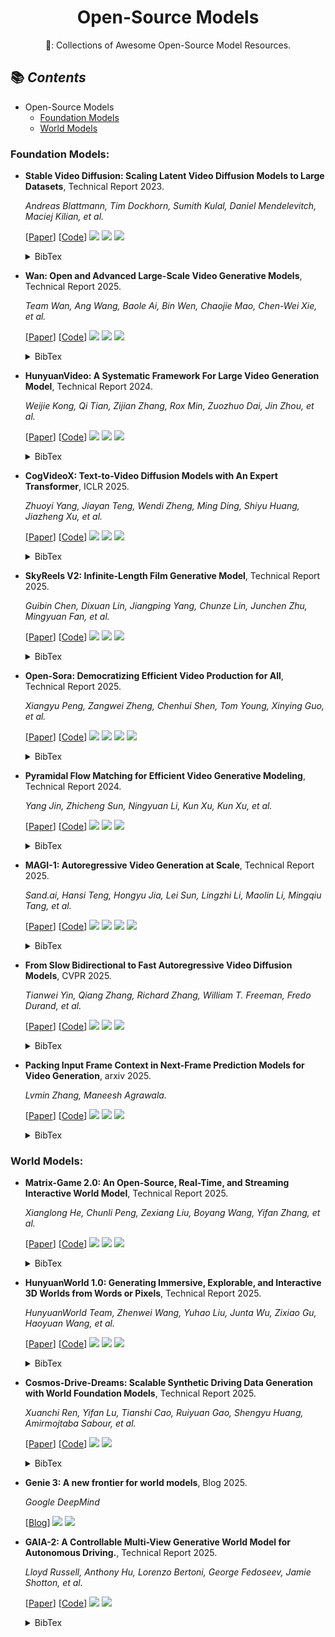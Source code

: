 
<div align=center>

# Open-Source Models

📢: Collections of Awesome Open-Source Model Resources.

</div>


## 📚 <span id="head1"> *Contents* </span>

- Open-Source Models
  - [Foundation Models](#foundation-models)
  - [World Models](#world-models)


### Foundation Models:

- **Stable Video Diffusion: Scaling Latent Video Diffusion Models to Large Datasets**, Technical Report 2023.
  
  *Andreas Blattmann, Tim Dockhorn, Sumith Kulal, Daniel Mendelevitch, Maciej Kilian, et al.*

  [[Paper](https://arxiv.org/abs/2311.15127)] [[Code](https://github.com/Stability-AI/generative-models)] ![](https://img.shields.io/badge/T2V-blue) ![](https://img.shields.io/badge/I2V-green) ![](https://img.shields.io/badge/UNet-brown) 

  <details> <summary>BibTex</summary>

  ```text
  @article{blattmann2023stable,
    title={Stable video diffusion: Scaling latent video diffusion models to large datasets},
    author={Blattmann, Andreas and Dockhorn, Tim and Kulal, Sumith and Mendelevitch, Daniel and Kilian, Maciej and Lorenz, Dominik and Levi, Yam and English, Zion and Voleti, Vikram and Letts, Adam and others},
    journal={arXiv preprint arXiv:2311.15127},
    year={2023}
  }
  ```
  </details>

- **Wan: Open and Advanced Large-Scale Video Generative Models**, Technical Report 2025.
  
  *Team Wan, Ang Wang, Baole Ai, Bin Wen, Chaojie Mao, Chen-Wei Xie, et al.*

  [[Paper](https://arxiv.org/abs/2503.20314)] [[Code](https://github.com/Wan-Video/Wan2.1)] ![](https://img.shields.io/badge/T2V-blue) ![](https://img.shields.io/badge/I2V-green) ![](https://img.shields.io/badge/DIT-brown)

  <details> <summary>BibTex</summary>

  ```text
  @article{wan2025wan,
  title={Wan: Open and advanced large-scale video generative models},
  author={Wan, Team and Wang, Ang and Ai, Baole and Wen, Bin and Mao, Chaojie and Xie, Chen-Wei and Chen, Di and Yu, Feiwu and Zhao, Haiming and Yang, Jianxiao and others},
  journal={arXiv preprint arXiv:2503.20314},
  year={2025}
  }
  ```
  </details>  

- **HunyuanVideo: A Systematic Framework For Large Video Generation Model**, Technical Report 2024.
  
  *Weijie Kong, Qi Tian, Zijian Zhang, Rox Min, Zuozhuo Dai, Jin Zhou, et al.*

  [[Paper](https://arxiv.org/abs/2412.03603)] [[Code](https://github.com/Tencent-Hunyuan/HunyuanVideo)] ![](https://img.shields.io/badge/T2V-blue) ![](https://img.shields.io/badge/I2V-green) ![](https://img.shields.io/badge/DIT-brown)

  <details> <summary>BibTex</summary>

  ```text
  @article{kong2024hunyuanvideo,
  title={Hunyuanvideo: A systematic framework for large video generative models},
  author={Kong, Weijie and Tian, Qi and Zhang, Zijian and Min, Rox and Dai, Zuozhuo and Zhou, Jin and Xiong, Jiangfeng and Li, Xin and Wu, Bo and Zhang, Jianwei and others},
  journal={arXiv preprint arXiv:2412.03603},
  year={2024}
  }
  ```
  </details>  

- **CogVideoX: Text-to-Video Diffusion Models with An Expert Transformer**, ICLR 2025.
  
  *Zhuoyi Yang, Jiayan Teng, Wendi Zheng, Ming Ding, Shiyu Huang, Jiazheng Xu, et al.*

  [[Paper](https://arxiv.org/abs/2408.06072)] [[Code](https://github.com/zai-org/CogVideo)] ![](https://img.shields.io/badge/T2V-blue) ![](https://img.shields.io/badge/I2V-green) ![](https://img.shields.io/badge/DIT-brown)

  <details> <summary>BibTex</summary>

  ```text
  @article{yang2024cogvideox,
    title={Cogvideox: Text-to-video diffusion models with an expert transformer},
    author={Yang, Zhuoyi and Teng, Jiayan and Zheng, Wendi and Ding, Ming and Huang, Shiyu and Xu, Jiazheng and Yang, Yuanming and Hong, Wenyi and Zhang, Xiaohan and Feng, Guanyu and others},
    journal={arXiv preprint arXiv:2408.06072},
    year={2024}
  }
  ```
  </details>


- **SkyReels V2: Infinite-Length Film Generative Model**, Technical Report 2025.
  
  *Guibin Chen, Dixuan Lin, Jiangping Yang, Chunze Lin, Junchen Zhu, Mingyuan Fan, et al.*

  [[Paper](https://arxiv.org/abs/2504.13074)] [[Code](https://github.com/SkyworkAI/SkyReels-V2)] ![](https://img.shields.io/badge/T2V-blue) ![](https://img.shields.io/badge/I2V-green) ![](https://img.shields.io/badge/DIT-brown)

  <details> <summary>BibTex</summary>

  ```text
  @misc{chen2025skyreelsv2infinitelengthfilmgenerative,
        title={SkyReels-V2: Infinite-length Film Generative Model}, 
        author={Guibin Chen and Dixuan Lin and Jiangping Yang and Chunze Lin and Junchen Zhu and Mingyuan Fan and Hao Zhang and Sheng Chen and Zheng Chen and Chengcheng Ma and Weiming Xiong and Wei Wang and Nuo Pang and Kang Kang and Zhiheng Xu and Yuzhe Jin and Yupeng Liang and Yubing Song and Peng Zhao and Boyuan Xu and Di Qiu and Debang Li and Zhengcong Fei and Yang Li and Yahui Zhou},
        year={2025},
        eprint={2504.13074},
        archivePrefix={arXiv},
        primaryClass={cs.CV},
        url={https://arxiv.org/abs/2504.13074}, 
  }
  ```
  </details>


- **Open-Sora: Democratizing Efficient Video Production for All**, Technical Report 2025.
  
  *Xiangyu Peng, Zangwei Zheng, Chenhui Shen, Tom Young, Xinying Guo, et al.*

  [[Paper](https://arxiv.org/abs/2503.09642v2)] [[Code](https://github.com/hpcaitech/Open-Sora)] ![](https://img.shields.io/badge/T2V-blue) ![](https://img.shields.io/badge/I2V-green) ![](https://img.shields.io/badge/DIT-brown) ![](https://img.shields.io/badge/V2V-orange)

  <details> <summary>BibTex</summary>

  ```text
  @article{peng2025open,
    title={Open-sora 2.0: Training a commercial-level video generation model in $200 k},
    author={Peng, Xiangyu and Zheng, Zangwei and Shen, Chenhui and Young, Tom and Guo, Xinying and Wang, Binluo and Xu, Hang and Liu, Hongxin and Jiang, Mingyan and Li, Wenjun and others},
    journal={arXiv preprint arXiv:2503.09642},
    year={2025}
  }
  ```
  </details>

- **Pyramidal Flow Matching for Efficient Video Generative Modeling**, Technical Report 2024.
  
  *Yang Jin, Zhicheng Sun, Ningyuan Li, Kun Xu, Kun Xu, et al.*

  [[Paper](https://arxiv.org/abs/2410.05954)] [[Code](https://github.com/jy0205/Pyramid-Flow)] ![](https://img.shields.io/badge/T2V-blue) ![](https://img.shields.io/badge/I2V-green) ![](https://img.shields.io/badge/AR-brown) 
  <details> <summary>BibTex</summary>

  ```text
  @article{jin2024pyramidal,
  title={Pyramidal flow matching for efficient video generative modeling},
  author={Jin, Yang and Sun, Zhicheng and Li, Ningyuan and Xu, Kun and Jiang, Hao and Zhuang, Nan and Huang, Quzhe and Song, Yang and Mu, Yadong and Lin, Zhouchen},
  journal={arXiv preprint arXiv:2410.05954},
  year={2024}
  }
  ```
  </details>

- **MAGI-1: Autoregressive Video Generation at Scale**, Technical Report 2025.
  
  *Sand.ai, Hansi Teng, Hongyu Jia, Lei Sun, Lingzhi Li, Maolin Li, Mingqiu Tang, et al.*

  [[Paper](https://arxiv.org/pdf/2505.13211)] [[Code](https://github.com/SandAI-org/Magi-1)] ![](https://img.shields.io/badge/T2V-blue) ![](https://img.shields.io/badge/I2V-green) ![](https://img.shields.io/badge/AR-brown) ![](https://img.shields.io/badge/V2V-orange)
  <details> <summary>BibTex</summary>

  ```text
  @article{teng2025magi,
    title={MAGI-1: Autoregressive Video Generation at Scale},
    author={Teng, Hansi and Jia, Hongyu and Sun, Lei and Li, Lingzhi and Li, Maolin and Tang, Mingqiu and Han, Shuai and Zhang, Tianning and Zhang, WQ and Luo, Weifeng and others},
    journal={arXiv preprint arXiv:2505.13211},
    year={2025}
  }
  ```
  </details>

- **From Slow Bidirectional to Fast Autoregressive Video Diffusion Models**, CVPR 2025.
  
  *Tianwei Yin, Qiang Zhang, Richard Zhang, William T. Freeman, Fredo Durand, et al.*

  [[Paper](http://arxiv.org/abs/2412.07772)] [[Code](https://github.com/tianweiy/CausVid)] ![](https://img.shields.io/badge/T2V-blue) ![](https://img.shields.io/badge/I2V-green) ![](https://img.shields.io/badge/AR-brown) 
  <details> <summary>BibTex</summary>

  ```text
  @inproceedings{yin2025slow,
  title={From slow bidirectional to fast autoregressive video diffusion models},
  author={Yin, Tianwei and Zhang, Qiang and Zhang, Richard and Freeman, William T and Durand, Fredo and Shechtman, Eli and Huang, Xun},
  booktitle={Proceedings of the Computer Vision and Pattern Recognition Conference},
  pages={22963--22974},
  year={2025}
  }
  ```
  </details>

- **Packing Input Frame Context in Next-Frame Prediction Models for Video Generation**, arxiv 2025.
  
  *Lvmin Zhang, Maneesh Agrawala.*

  [[Paper](https://arxiv.org/abs/2504.12626)] [[Code](https://github.com/lllyasviel/FramePack)] ![](https://img.shields.io/badge/T2V-blue) ![](https://img.shields.io/badge/I2V-green) ![](https://img.shields.io/badge/AR-brown) 
  <details> <summary>BibTex</summary>

  ```text
  @article{zhang2025packing,
    title={Packing input frame context in next-frame prediction models for video generation},
    author={Zhang, Lvmin and Agrawala, Maneesh},
    journal={arXiv preprint arXiv:2504.12626},
    year={2025}
  }
  ```
  </details>

### World Models:

- **Matrix-Game 2.0: An Open-Source, Real-Time, and Streaming Interactive World Model**, Technical Report 2025.
  
  *Xianglong He, Chunli Peng, Zexiang Liu, Boyang Wang, Yifan Zhang, et al.*

  [[Paper](https://arxiv.org/abs/2508.13009)] [[Code](https://matrix-game-v2.github.io/)] ![](https://img.shields.io/badge/keyboard-blue) ![](https://img.shields.io/badge/mouse-green) ![](https://img.shields.io/badge/DIT-brown) 
  <details> <summary>BibTex</summary>

  ```text
  @article{he2025matrix,
    title={Matrix-Game 2.0: An Open-Source, Real-Time, and Streaming Interactive World Model},
    author={He, Xianglong and Peng, Chunli and Liu, Zexiang and Wang, Boyang and Zhang, Yifan and Cui, Qi and Kang, Fei and Jiang, Biao and An, Mengyin and Ren, Yangyang and others},
    journal={arXiv preprint arXiv:2508.13009},
    year={2025}
  }
  ```
  </details>

- **HunyuanWorld 1.0: Generating Immersive, Explorable, and Interactive 3D Worlds from Words or Pixels**, Technical Report 2025.
  
  *HunyuanWorld Team, Zhenwei Wang, Yuhao Liu, Junta Wu, Zixiao Gu, Haoyuan Wang, et al.*

  [[Paper](https://arxiv.org/abs/2507.21809)] [[Code](https://github.com/Tencent-Hunyuan/HunyuanWorld-1.0)] ![](https://img.shields.io/badge/image-blue) ![](https://img.shields.io/badge/text-green) ![](https://img.shields.io/badge/DIT-brown) 
  <details> <summary>BibTex</summary>

  ```text
  @article{team2025hunyuanworld,
    title={HunyuanWorld 1.0: Generating Immersive, Explorable, and Interactive 3D Worlds from Words or Pixels},
    author={Team, HunyuanWorld and Wang, Zhenwei and Liu, Yuhao and Wu, Junta and Gu, Zixiao and Wang, Haoyuan and Zuo, Xuhui and Huang, Tianyu and Li, Wenhuan and Zhang, Sheng and others},
    journal={arXiv preprint arXiv:2507.21809},
    year={2025}
  }
  ```
  </details>

- **Cosmos-Drive-Dreams: Scalable Synthetic Driving Data Generation with World Foundation Models**, Technical Report 2025.
  
  *Xuanchi Ren, Yifan Lu, Tianshi Cao, Ruiyuan Gao, Shengyu Huang, Amirmojtaba Sabour, et al.*

  [[Paper](https://arxiv.org/abs/2506.09042)] [[Code](https://research.nvidia.com/labs/toronto-ai/cosmos_drive_dreams)] ![](https://img.shields.io/badge/drive-blue) ![](https://img.shields.io/badge/DIT-brown) 
  <details> <summary>BibTex</summary>

  ```text
  @article{ren2025cosmos,
    title={Cosmos-Drive-Dreams: Scalable Synthetic Driving Data Generation with World Foundation Models},
    author={Ren, Xuanchi and Lu, Yifan and Cao, Tianshi and Gao, Ruiyuan and Huang, Shengyu and Sabour, Amirmojtaba and Shen, Tianchang and Pfaff, Tobias and Wu, Jay Zhangjie and Chen, Runjian and others},
    journal={arXiv preprint arXiv:2506.09042},
    year={2025}
  }
  ```
  </details>

- **Genie 3: A new frontier for world models**, Blog 2025.
  
  *Google DeepMind*

  [[Blog](https://deepmind.google/discover/blog/genie-3-a-new-frontier-for-world-models/)] ![](https://img.shields.io/badge/event-blue) ![](https://img.shields.io/badge/DIT-brown) 

- **GAIA-2: A Controllable Multi-View Generative World Model for Autonomous Driving.**, Technical Report 2025.
  
  *Lloyd Russell, Anthony Hu, Lorenzo Bertoni, George Fedoseev, Jamie Shotton, et al.*

  [[Paper](https://arxiv.org/abs/2503.20523)] [[Code](https://github.com/Tencent-Hunyuan/HunyuanWorld-1.0)] ![](https://img.shields.io/badge/drive-blue) ![](https://img.shields.io/badge/transformer-brown) 
  <details> <summary>BibTex</summary>

  ```text
  @article{russell2025gaia,
    title={Gaia-2: A controllable multi-view generative world model for autonomous driving},
    author={Russell, Lloyd and Hu, Anthony and Bertoni, Lorenzo and Fedoseev, George and Shotton, Jamie and Arani, Elahe and Corrado, Gianluca},
    journal={arXiv preprint arXiv:2503.20523},
    year={2025}
  }
  ```
  </details>
